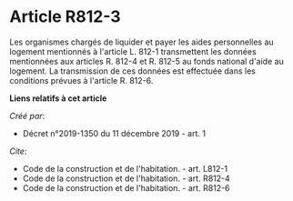 # Article R812-3

Les organismes chargés de liquider et payer les aides personnelles au logement mentionnés à l'article L. 812-1 transmettent
les données mentionnées aux articles R. 812-4 et R. 812-5 au fonds national d'aide au logement. La transmission de ces
données est effectuée dans les conditions prévues à l'article R. 812-6.

**Liens relatifs à cet article**

_Créé par_:

  - Décret n°2019-1350 du 11 décembre 2019 - art. 1

_Cite_:

  - Code de la construction et de l'habitation. - art. L812-1
  - Code de la construction et de l'habitation. - art. R812-4
  - Code de la construction et de l'habitation. - art. R812-6
